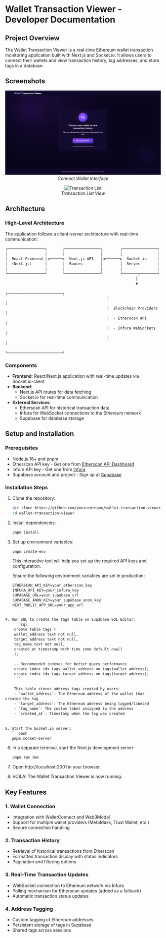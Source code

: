 # Wallet Transaction Viewer - Developer Documentation

## Project Overview

The Wallet Transaction Viewer is a real-time Ethereum wallet transaction monitoring application built with Next.js and Socket.io. It allows users to connect their wallets and view transaction history, tag addresses, and store tags in a database. 

## Screenshots

<p align="center">
  <img src="./Home-page.png" alt="Wallet Connection Screen" width="600" />
  <br>
  <em>Connect Wallet Interface</em>
</p>

<p align="center">
  <img src="./Page2.png" alt="Transaction List" width="600" />
  <br>
  <em>Transaction List View</em>
</p>


## Architecture

### High-Level Architecture

The application follows a client-server architecture with real-time communication:

```
┌─────────────────┐       ┌────────────────┐        ┌────────────────┐
│                 │       │                │        │                │
│  React Frontend │◄──────►  Next.js API   │◄───────►  Socket.io     │
│  (Next.js)      │       │  Routes        │        │  Server        │
│                 │       │                │        │                │
└─────────────────┘       └────────────────┘        └───────┬────────┘
                                                           │
                                                           ▼
                                              ┌─────────────────────────┐
                                              │                         │
                                              │  Blockchain Providers   │
                                              │  - Etherscan API        │
                                              │  - Infura WebSockets    │
                                              │                         │
                                              └─────────────────────────┘
```

### Components

- **Frontend**: React/Next.js application with real-time updates via Socket.io-client
- **Backend**: 
  - Next.js API routes for data fetching
  - Socket.io for real-time communication
- **External Services**:
  - Etherscan API for historical transaction data
  - Infura for WebSocket connections to the Ethereum network
  - Supabase for database storage

## Setup and Installation

### Prerequisites

- Node.js 16+ and pnpm
- Etherscan API key - Get one from [Etherscan API Dashboard](https://etherscan.io/apidashboard)
- Infura API key - Get one from [Infura](https://developer.metamask.io/)
- Supabase account and project - Sign up at [Supabase](https://supabase.com/)

### Installation Steps

1. Clone the repository:
   ```bash
   git clone https://github.com/yourusername/wallet-transaction-viewer.git
   cd wallet-transaction-viewer
   ```

2. Install dependencies:
   ```bash
   pnpm install
   ```

3. Set up environment variables:
   ```bash
   pnpm create-env
   ```
   
   This interactive tool will help you set up the required API keys and configuration.


    Ensure the following environment variables are set in production:

    ```
    ETHERSCAN_API_KEY=your_etherscan_key
    INFURA_API_KEY=your_infura_key
    SUPABASE_URL=your_supabase_url
    SUPABASE_ANON_KEY=your_supabase_anon_key
    NEXT_PUBLIC_APP_URL=your_app_url
```

4. Run SQL to create the tags table on Supabase SQL Editor:
    ```sql
    create table tags (
    wallet_address text not null,
    target_address text not null,
    tag_name text not null,
    created_at timestamp with time zone default now()
    );

    -- Recommended indexes for better query performance
    create index idx_tags_wallet_address on tags(wallet_address);
    create index idx_tags_target_address on tags(target_address);
    ```

    This table stores address tags created by users:
    - `wallet_address`: The Ethereum address of the wallet that created the tag
    - `target_address`: The Ethereum address being tagged/labeled
    - `tag_name`: The custom label assigned to the address
    - `created_at`: Timestamp when the tag was created


5. Start the Socket.io server:
   ```bash
   pnpm socket-server
   ```

6. In a separate terminal, start the Next.js development server:
   ```bash
   pnpm run dev
   ```

7. Open http://localhost:3001 in your browser.

8. VOILA! The Wallet Transaction Viewer is now running.

## Key Features

### 1. Wallet Connection
- Integration with WalletConnect and Web3Modal
- Support for multiple wallet providers (MetaMask, Trust Wallet, etc.)
- Secure connection handling

### 2. Transaction History
- Retrieval of historical transactions from Etherscan
- Formatted transaction display with status indicators
- Pagination and filtering options

### 3. Real-Time Transaction Updates
- WebSocket connection to Ethereum network via Infura
- Polling mechanism for Etherscan updates (added as a fallback)
- Automatic transaction status updates

### 4. Address Tagging
- Custom tagging of Ethereum addresses
- Persistent storage of tags in Supabase
- Shared tags across sessions


